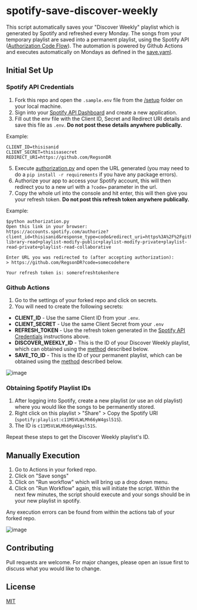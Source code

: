 # spotify-save-discover-weekly

This script automatically saves your "Discover Weekly" playlist which is generated by Spotify and refreshed every Monday. The songs from your temporary playlist are saved into a permanent playlist, using the Spotify API ([Authorization Code Flow](https://developer.spotify.com/documentation/general/guides/authorization-guide/#authorization-code-flow)). The automation is powered by Github Actions and executes automatically on Mondays as defined in the [save.yaml](/.github/workflows/save.yaml).

## Initial Set Up
### Spotify API Credentials
1. Fork this repo and open the `.sample.env` file from the [/setup](/setup) folder on your local machine. 
2. Sign into your [Spotify API Dashboard](https://developer.spotify.com/dashboard/applications) and create a new application.
3. Fill out the env file with the Client ID, Secret and Redirect URI details and save this file as `.env`. **Do not post these details anywhere publically.**

Example:
```
CLIENT_ID=thisisanid
CLIENT_SECRET=thisisasecret
REDIRECT_URI=https://github.com/RegsonDR
```
5. Execute [authorization.py](/setup/authorization.py) and open the URL generated (you may need to do a `pip install -r requirements` if you have any package errors). 
6. Authorize your app to access your Spotify account, this will then redirect you to a new url with a `?code=` parameter in the url.
7. Copy the whole url into the console and hit enter, this will then give you your refresh token. **Do not post this refresh token anywhere publically.**

Example:
 ```
$python authorization.py
Open this link in your browser: https://accounts.spotify.com/authorize?client_id=thisisanid&response_type=code&redirect_uri=https%3A%2F%2Fgithub.com%2FRegsonDR&scope=user-library-read+playlist-modify-public+playlist-modify-private+playlist-read-private+playlist-read-collaborative

Enter URL you was redirected to (after accepting authorization):
> https://github.com/RegsonDR?code=somecodehere

Your refresh token is: somerefreshtokenhere
```

### Github Actions
1. Go to the settings of your forked repo and click on secrets. 
2. You will need to create the following secrets:
  *  **CLIENT_ID** - Use the same Client ID from your `.env`.
  *  **CLIENT_SECRET** - Use the same Client Secret from your `.env`
  *  **REFRESH_TOKEN** - Use the refresh token generated in the [Spotify API Credentials](#spotify-api-credentials) instructions above.
  *  **DISCOVER_WEEKLY_ID** - This is the ID of your Discover Weekly playlist, which can obtained using the [method](#obtaining-spotify-playlist-ids) described below.
  *  **SAVE_TO_ID** - This is the ID of your permanent playlist, which can be obtained using the [method](#obtaining-spotify-playlist-ids) described below.

![image](https://user-images.githubusercontent.com/32569720/113211160-0a7d3380-926d-11eb-97bc-0e17ef911336.png)

### Obtaining Spotify Playlist IDs
1. After logging into Spotify, create a new playlist (or use an old playlist) where you would like the songs to be permanently stored.
2. Right click on this playlist > "Share" > Copy the Spotify URI (`spotify:playlist:c11M5VLWLMh66yW4gsl51S`). 
3. The ID is `c11M5VLWLMh66yW4gsl51S`.

Repeat these steps to get the Discover Weekly playlist's ID.

## Manually Execution
1. Go to Actions in your forked repo.
2. Click on "Save songs"
3. Click on "Run workflow" which will bring up a drop down menu.
4. Click on "Run Workflow" again, this will initiate the script. Within the next few minutes, the script should execute and your songs should be in your new playlist in spotify.

Any execution errors can be found from within the actions tab of your forked repo.

![image](https://user-images.githubusercontent.com/32569720/113211386-4fa16580-926d-11eb-94c9-ddb513a122a7.png)

## Contributing
Pull requests are welcome. For major changes, please open an issue first to discuss what you would like to change.

## License
[MIT](https://choosealicense.com/licenses/mit/)
